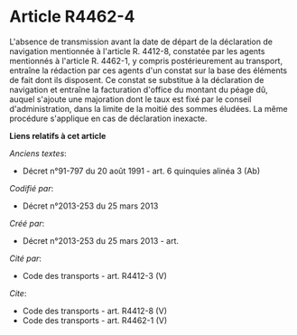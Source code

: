# Article R4462-4

L'absence de transmission avant la date de départ de la déclaration de navigation mentionnée à l'article R. 4412-8, constatée
par les agents mentionnés à l'article R. 4462-1, y compris postérieurement au transport, entraîne la rédaction par ces agents
d'un constat sur la base des éléments de fait dont ils disposent. Ce constat se substitue à la déclaration de navigation et
entraîne la facturation d'office du montant du péage dû, auquel s'ajoute une majoration dont le taux est fixé par le conseil
d'administration, dans la limite de la moitié des sommes éludées. La même procédure s'applique en cas de déclaration
inexacte.

**Liens relatifs à cet article**

_Anciens textes_:

  - Décret n°91-797 du 20 août 1991 - art. 6 quinquies alinéa 3 (Ab)

_Codifié par_:

  - Décret n°2013-253 du 25 mars 2013

_Créé par_:

  - Décret n°2013-253 du 25 mars 2013 - art.

_Cité par_:

  - Code des transports - art. R4412-3 (V)

_Cite_:

  - Code des transports - art. R4412-8 (V)
  - Code des transports - art. R4462-1 (V)
